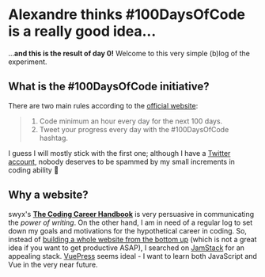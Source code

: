 # Alexandre thinks #100DaysOfCode is a really good idea...

...**and this is the result of day 0!** Welcome to this very simple (b)log of the experiment.

## What is the #100DaysOfCode initiative?

There are two main rules according to the [official website](https://100daysofcode.com):
> 1. Code minimum an hour every day for the next 100 days.
> 2. Tweet your progress every day with the #100DaysOfCode hashtag.

I guess I will mostly stick with the first one; although I have a [Twitter account](https://twitter.com/protsaq), nobody deserves to be spammed by my small increments in coding ability 🤫

## Why a website? 

swyx's [**The Coding Career Handbook**](https://www.learninpublic.org/) is very persuasive in communicating the *power of writing*. On the other hand, I am in need of a regular log to set down my goals and motivations for the hypothetical career in coding. So, instead of [building a whole website from the bottom up](https://bzzzzzzz.buzz) (which is not a great idea if you want to get productive ASAP), I searched on [JamStack](https://jamstack.org/) for an appealing stack. [VuePress](https://vuepress.vuejs.org/) seems ideal - I want to learn both JavaScript and Vue in the very near future.
